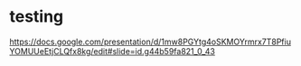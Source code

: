 # testing

https://docs.google.com/presentation/d/1mw8PGYtg4oSKMOYrmrx7T8PfiuYOMUUeEtjCLQfx8kg/edit#slide=id.g44b59fa821_0_43
